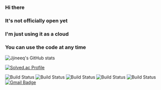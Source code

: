 ### Hi there 
### It's not officially open yet
### I'm just using it as a cloud
### You can use the code at any time


![Jjineeq's GitHub stats](https://github-readme-stats.vercel.app/api?username=Jjineeq&show_icons=true&theme=dracula)
<!--
[![Top Langs](https://github-readme-stats.vercel.app/api/top-langs/?username=jjineeq&langs_count=8)](https://github.com/jjineeq/github-readme-stats)
-->
[![Solved.ac Profile](http://mazassumnida.wtf/api/generate_badge?boj=jangsung0212)](https://solved.ac/jangsung0212)

![Build Status](https://img.shields.io/badge/-Python-black)
![Build Status](https://img.shields.io/badge/-Rstudio-black)
![Build Status](https://img.shields.io/badge/-MySQL-black)
![Build Status](https://img.shields.io/badge/-C++-black)
![Build Status](https://img.shields.io/badge/-C-black)
[![Gmail Badge](https://img.shields.io/badge/Gmail-d14836?style=flat-square&logo=Gmail&logoColor=black&link=Jjineeq:jangsung0212@gmail.com)](mailto:jangsung0212@gmail.com)


<!--
 [![Tech Blog Badge](http://img.shields.io/badge/-Tech%20blog-black?style=flat-square&logo=github&link=https://zzsza.github.io/)](https://zzsza.github.io/)
	
  [![Linkedin Badge](https://img.shields.io/badge/-LinkedIn-blue?style=flat-square&logo=Linkedin&logoColor=white&link=https://www.linkedin.com/in/seong-yun-byeon-8183a8113/)](https://www.linkedin.com/in/seong-yun-byeon-8183a8113/)
	
  [![Youtube Badge](https://img.shields.io/badge/Youtube-ff0000?style=flat-square&logo=youtube&link=https://www.youtube.com/c/kyleschool)](https://www.youtube.com/c/kyleschool)
	
  [![Facebook Badge](https://img.shields.io/badge/facebook-1877f2?style=flat-square&logo=facebook&logoColor=white&link=https://www.facebook.com/zzsza)](https://www.facebook.com/zzsza)
	







**Jjineeq/Jjineeq** is a ✨ _special_ ✨ repository because its `README.md` (this file) appears on your GitHub profile.

Here are some ideas to get you started:

- 🔭 I’m currently working on ...
- 🌱 I’m currently learning ...
- 👯 I’m looking to collaborate on ...
- 🤔 I’m looking for help with ...
- 💬 Ask me about ...
- 📫 How to reach me: ...
- 😄 Pronouns: ...
- ⚡ Fun fact: ...


-->

